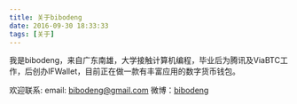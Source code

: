 ```yaml
---
title: 关于bibodeng
date: 2016-09-30 18:33:33
tags: [关于]
---
```


我是bibodeng，来自广东南雄，大学接触计算机编程，毕业后为腾讯及ViaBTC工作，后创办IFWallet，目前正在做一款有丰富应用的数字货币钱包。

欢迎联系:
email: bibodeng@gmail.com
微博：[bibodeng](http://weibo.com/bibodeng)
